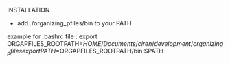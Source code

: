 INSTALLATION
  - add ./organizing_pfiles/bin to your PATH

example for .bashrc file :
export ORGAPFILES_ROOTPATH=$HOME/Documents/ciren/development/organizing_pfiles
export PATH=$ORGAPFILES_ROOTPATH/bin:$PATH

